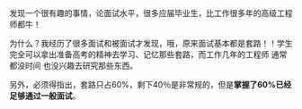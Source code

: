 
发现一个很有趣的事情，论面试水平，很多应届毕业生，比工作很多年的高级工程师都牛！

为什么？我经历了很多面试和被面试才发现，哦，原来面试基本都是套路！！学生完全可以拿出准备高考的精神去学习、记忆那些套路，而工作几年的工程师 通常都没时间 也没兴趣去研究那些东西。

另外，必须得指出，套路只占60%，剩下40％是非常规的，但是**掌握了60%已经足够通过一般面试**。
